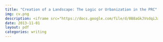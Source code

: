 ```yaml
---
title: "Creation of a Landscape: The Logic or Urbanization in the PRC"
img: cv.png
description: <iframe src="https://docs.google.com/file/d/0B8aGkJVsdqiJamVpUnJ1TDlFbFU/preview" width="100%" height="100%"></iframe>
date: 2013-11-01
layout: pdf
categories: writing
---
```


